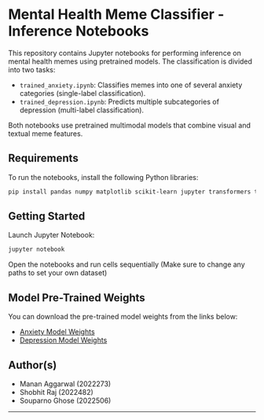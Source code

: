 # Mental Health Meme Classifier - Inference Notebooks

This repository contains Jupyter notebooks for performing inference on mental health memes using pretrained models. The classification is divided into two tasks:

- `trained_anxiety.ipynb`: Classifies memes into one of several anxiety categories (single-label classification).
- `trained_depression.ipynb`: Predicts multiple subcategories of depression (multi-label classification).

Both notebooks use pretrained multimodal models that combine visual and textual meme features.

## Requirements

To run the notebooks, install the following Python libraries:

```bash
pip install pandas numpy matplotlib scikit-learn jupyter transformers torch torchvision tqdm pillow
```

## Getting Started

Launch Jupyter Notebook:

```bash
jupyter notebook
```

Open the notebooks and run cells sequentially (Make sure to change any paths to set your own dataset)

## Model Pre-Trained Weights

You can download the pre-trained model weights from the links below:

- [Anxiety Model Weights](https://drive.google.com/file/d/16mIkJvgao_jahdWoyE-FD5NDste2pY34/view?usp=sharing)
- [Depression Model Weights](https://drive.google.com/file/d/1WGVLdLLJmz5aRu7Xj175sIul4ViqA6Dp/view?usp=sharing)

## Author(s)

- Manan Aggarwal (2022273)
- Shobhit Raj (2022482)
- Souparno Ghose (2022506)

---
